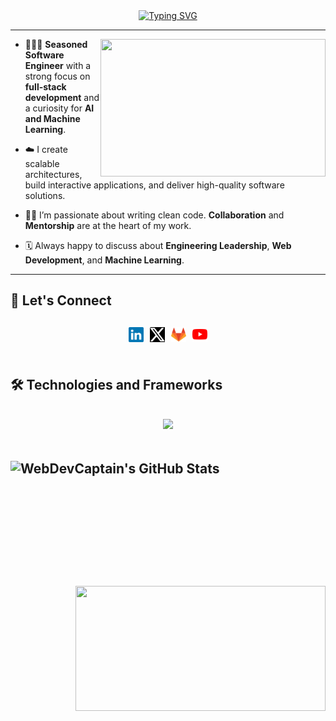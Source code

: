 <div align="center">
  <a href="https://git.io/typing-svg"><img src="https://readme-typing-svg.herokuapp.com?font=Fira+Code&weight=500&size=22&duration=4000&pause=800&center=true&vCenter=true&width=600&lines=Hey+%F0%9F%91%8B+!++++++I+am+Shreyash+%F0%9F%91%B1%F0%9F%8F%BC%E2%80%8D%E2%99%82%EF%B8%8F;%F0%9F%8E%AF+Full-stack+Development+%F0%9F%8E%AF;AI+%F0%9F%94%A5+Machine+Learning+%E2%9D%A4%EF%B8%8F" alt="Typing SVG" /></a>
</div>

---

<img align="right" width="360px" height="220px" src="https://media.giphy.com/media/Ah3zHH7hvsSB2/giphy.gif">

- 👨🏽‍💻 **Seasoned Software Engineer** with a strong focus on **full-stack development** and a curiosity for **AI and Machine Learning**.

- ☁️ I create scalable architectures, build interactive applications, and deliver high-quality software solutions.

- 🥷🏽 I’m passionate about writing clean code. **Collaboration** and **Mentorship** are at the heart of my work.

- 🗓 Always happy to discuss about **Engineering Leadership**, **Web Development**, and **Machine Learning**.

---

 <h2> 🤝 Let's Connect<h2>

<div style="display: flex; align-items: center; justify-content: center; gap: 10px;">
 <a href="https://linkedin.com/in/webdevcaptain" target="_blank">
  <img align="left" alt="WebDevCaptain LinkedIn" height="24px" src="social-media-icons/linkedin.svg" />      
 </a>

 <a href="https://x.com/webdevcaptain" target="_blank">
  <img align="left" alt="WebDevCaptain X (Twitter)" height="24px" src="social-media-icons/twitter-x.svg" />      
 </a>

 <a href="https://gitlab.com/webdevcaptain" target="_blank">
  <img align="left" alt="WebDevCaptain GitLab" height="24px" src="social-media-icons/gitlab.svg" />      
 </a>

 <a href="https://youtube.com/shreyash" target="_blank">
  <img align="left" alt="WebDevCaptain YouTube" height="24px" src="social-media-icons/youtube.svg" />
 </a>
</div>

</br>
 
 <h2>🛠 Technologies and Frameworks <h2>
 <p align="center">
  <img src="https://skillicons.dev/icons?i=pytorch,tensorflow,anaconda,aws,docker,kubernetes,nodejs,python,nestjs,express,nginx,mongodb,redis,postgres,mysql,fastapi,django,flask,react,redux,vue,pinia,vuetify,wasm,figma,d3,bootstrap,typescript,git,go,githubactions,graphql,vite,vitest,webpack,rollupjs,tailwind,svelte,selenium,postman,firebase,azure,cpp,rust,threejs,blender,bash,electron" />
 </p>
     
  </br>
   <div>      
  <img height="200" width="400" align="left" src="https://github-readme-stats-eight-theta.vercel.app/api?username=webdevcaptain&show_icons=true&theme=gruvbox" alt="WebDevCaptain's GitHub Stats"/>
  <img height="200" width="400" align="right" src="https://github-readme-stats.vercel.app/api/top-langs/?username=webdevcaptain&theme=gruvbox&layout=compact"/>
</div>

</br>
